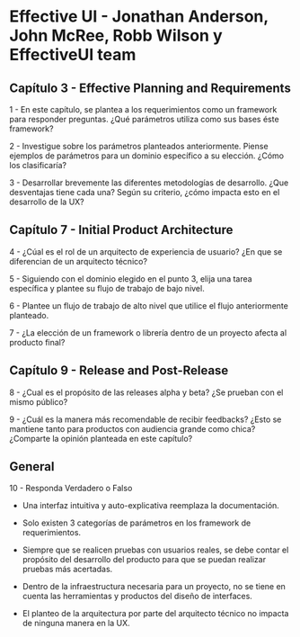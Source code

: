 # Effective UI - Jonathan Anderson, John McRee, Robb Wilson y EffectiveUI team

## Capítulo 3 - Effective Planning and Requirements

1 - En este capítulo, se plantea a los requerimientos como un framework para responder preguntas. ¿Qué parámetros utiliza como sus bases éste framework?

2 - Investigue sobre los parámetros planteados anteriormente. Piense ejemplos de parámetros para un dominio específico a su elección. ¿Cómo los clasificaría?

3 - Desarrollar brevemente las diferentes metodologías de desarrollo. ¿Que desventajas tiene cada una? Según su criterio, ¿cómo impacta esto en el desarrollo de la UX?

## Capítulo 7 - Initial Product Architecture

4 - ¿Cúal es el rol de un arquitecto de experiencia de usuario? ¿En que se diferencian de un arquitecto técnico?

5 - Siguiendo con el dominio elegido en el punto 3, elija una tarea específica y plantee su flujo de trabajo de bajo nivel.

6 - Plantee un flujo de trabajo de alto nivel que utilice el flujo anteriormente planteado.

7 - ¿La elección de un framework o librería dentro de un proyecto afecta al producto final?

## Capítulo 9 - Release and Post-Release

8 - ¿Cual es el propósito de las releases alpha y beta? ¿Se prueban con el mismo público?

9 - ¿Cuál es la manera más recomendable de recibir feedbacks? ¿Esto se mantiene tanto para productos con audiencia grande como chica? ¿Comparte la opinión planteada en este capítulo?

## General

10 - Responda Verdadero o Falso

- Una interfaz intuitiva y auto-explicativa reemplaza la documentación.

- Solo existen 3 categorías de parámetros en los framework de requerimientos.

- Siempre que se realicen pruebas con usuarios reales, se debe contar el propósito del desarrollo del producto para que se puedan realizar pruebas más acertadas.

- Dentro de la infraestructura necesaria para un proyecto, no se tiene en cuenta las herramientas y productos del diseño de interfaces.

- El planteo de la arquitectura por parte del arquitecto técnico no impacta de ninguna manera en la UX.